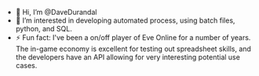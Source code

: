 - 👋 Hi, I’m @DaveDurandal
- 👀 I’m interested in developing automated process, using batch files, python, and SQL. 
- ⚡ Fun fact: I've been a on/off player of Eve Online for a number of years. The in-game economy is excellent for testing out spreadsheet skills, and the developers have an API allowing for very interesting potential use cases. 

<!---
I'm not a software developer by trade or training, everything is self-taught over many years as I find time. Arduino and robotics programming were my first interests many years ago, and I've expanded into cybersecurity since. 

Automating as many tasks as possible is a personal goal of mine, I hate repetitive and boring tasks. 

If you're new to programming, I'll always teach you what I can. If you have suggestions for how I should change something, I'm always listening and ready to learn!

--->
